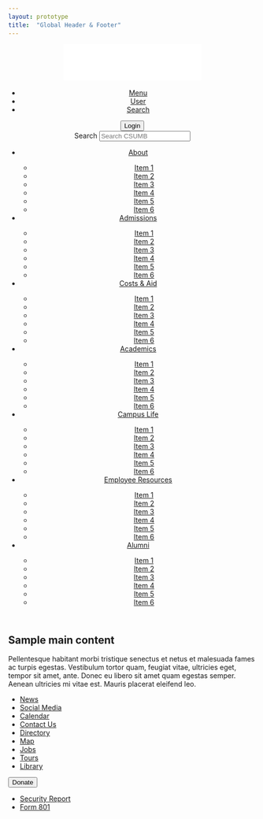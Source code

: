 ```yaml
---
layout: prototype
title:  "Global Header & Footer"
---
```

<div class="header-image"></div>
<header id="header">
  <div class="limiter">
    <a class="logo" href="/index.html" title="CSUMB Home Page"><img src="../images/logos/csumb-logo-white.png" alt="CSUMB Logo" title="Cal State Monteray Bay"/></a>
    <ul class="toggles">
      <li><a id="pull-nav" href="#" class="menu"><span>Menu</span></a></li>
      <li><a id="pull-user" href="#" class="user"><span>User</span></a></li>
      <li><a id="pull-search" href="#" class="search"><span>Search</span></a></li>
    </ul>
    <div class="actions">
      <div class="user-login">
        <button class="btn-negative btn-small">Login</button>
      </div>
      <div class="block-search">
        <div class="form-item-search-block-form">
          <label class="element-invisible">Search </label>
          <input placeholder="Search CSUMB" type="text" name="search_block_form" class="form-text">
        </div>
      </div>
    </div>
  </div>
  <div class="navigation">
    <div class="limiter">
      <nav id="cbp-hrmenu" class="cbp-hrmenu">
        <ul class="main-menu">
          <li class="menu-item item-1"><a href="#" title="Item 1">About</a>
            <div class="cbp-hrsub">
              <div class="cbp-hrsub-inner">
                <div>
                  <ul>
                    <li><a href="#">Item 1</a></li>
                    <li><a href="#">Item 2</a></li>
                    <li><a href="#">Item 3</a></li>
                    <li><a href="#">Item 4</a></li>
                    <li><a href="#">Item 5</a></li>
                    <li><a href="#">Item 6</a></li>
                  </ul>
                </div>
              </div>
            </div>
          </li>
          <li class="menu-item item-2"><a href="#" title="Item 2">Admissions</a>
            <div class="cbp-hrsub">
              <div class="cbp-hrsub-inner">
                <div>
                  <ul>
                    <li><a href="#">Item 1</a></li>
                    <li><a href="#">Item 2</a></li>
                    <li><a href="#">Item 3</a></li>
                    <li><a href="#">Item 4</a></li>
                    <li><a href="#">Item 5</a></li>
                    <li><a href="#">Item 6</a></li>
                  </ul>
                </div>
              </div>
            </div>
          </li>
          <li class="menu-item item-3"><a href="#" title="Item 3">Costs &amp; Aid </a>
            <div class="cbp-hrsub">
              <div class="cbp-hrsub-inner">
                <div>
                  <ul>
                    <li><a href="#">Item 1</a></li>
                    <li><a href="#">Item 2</a></li>
                    <li><a href="#">Item 3</a></li>
                    <li><a href="#">Item 4</a></li>
                    <li><a href="#">Item 5</a></li>
                    <li><a href="#">Item 6</a></li>
                  </ul>
                </div>
              </div>
            </div>
          </li>
          <li class="menu-item item-4"><a href="#" title="Item 4">Academics</a>
            <div class="cbp-hrsub">
              <div class="cbp-hrsub-inner">
                <div>
                  <ul>
                    <li><a href="#">Item 1</a></li>
                    <li><a href="#">Item 2</a></li>
                    <li><a href="#">Item 3</a></li>
                    <li><a href="#">Item 4</a></li>
                    <li><a href="#">Item 5</a></li>
                    <li><a href="#">Item 6</a></li>
                  </ul>
                </div>
              </div>
            </div>
          </li>
          <li class="menu-item item-5"><a href="#" title="Item 5">Campus Life</a>
            <div class="cbp-hrsub">
              <div class="cbp-hrsub-inner">
                <div>
                  <ul>
                    <li><a href="#">Item 1</a></li>
                    <li><a href="#">Item 2</a></li>
                    <li><a href="#">Item 3</a></li>
                    <li><a href="#">Item 4</a></li>
                    <li><a href="#">Item 5</a></li>
                    <li><a href="#">Item 6</a></li>
                  </ul>
                </div>
              </div>
            </div>
          </li>
          <li class="menu-item item-6"><a href="#" title="Item 6">Employee Resources</a>
            <div class="cbp-hrsub">
              <div class="cbp-hrsub-inner">
                <div>
                  <ul>
                    <li><a href="#">Item 1</a></li>
                    <li><a href="#">Item 2</a></li>
                    <li><a href="#">Item 3</a></li>
                    <li><a href="#">Item 4</a></li>
                    <li><a href="#">Item 5</a></li>
                    <li><a href="#">Item 6</a></li>
                  </ul>
                </div>
              </div>
            </div>
          </li>
          <li class="menu-item item-7"><a href="#" title="Item 7" >Alumni</a>
            <div class="cbp-hrsub">
              <div class="cbp-hrsub-inner">
                <div>
                  <ul>
                    <li><a href="#">Item 1</a></li>
                    <li><a href="#">Item 2</a></li>
                    <li><a href="#">Item 3</a></li>
                    <li><a href="#">Item 4</a></li>
                    <li><a href="#">Item 5</a></li>
                    <li><a href="#">Item 6</a></li>
                  </ul>
                </div>
              </div>
            </div>
          </li>
        </ul>
      </div>
    </nav>      
  </div>
</header>


<div id="main">
  <div class="limiter">
    <div class="main-container">
    <h2>Sample main content</h2>
      <p>Pellentesque habitant morbi tristique senectus et netus et malesuada fames ac turpis egestas. Vestibulum tortor quam, feugiat vitae, ultricies eget, tempor sit amet, ante. Donec eu libero sit amet quam egestas semper. Aenean ultricies mi vitae est. Mauris placerat eleifend leo.</p>
    </div>
  </div>
</div>

<footer id="footer">
  <div class="limiter">
    <ul class="menu">
      <li class="item1"><a href="#" title="News">News</a></li>
      <li class="item2"><a href="#" title="Social Media">Social Media</a></li>
      <li class="item3"><a href="#" title="Calendar">Calendar</a></li>
      <li class="item4"><a href="#" title="Contact Us">Contact Us</a></li>
      <li class="item5"><a href="#" title="Directory">Directory</a></li>
      <li class="item6"><a href="#" title="Map">Map</a></li>
      <li class="item7"><a href="#" title="Jobs">Jobs</a></li>
      <li class="item8"><a href="#" title="Tours">Tours</a></li>
      <li class="item9"><a href="#" title="Library">Library</a></li>
    </ul>
    <div class="donate">
      <button class="btn-primary btn-large">Donate</button>
      <ul class="links">
        <li><a href="#" title="Security Report">Security Report</a></li>
        <li><a href="#" title="Form 801">Form 801</a></li>
      </ul>
    </div>
  </div>
</footer>